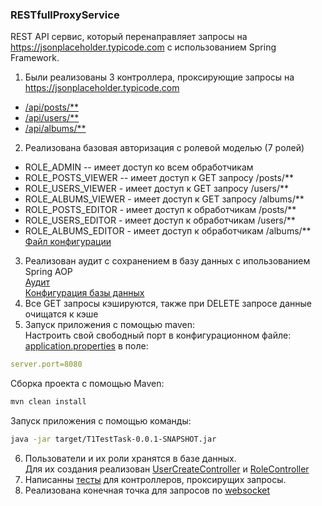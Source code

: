 ### RESTfullProxyService

REST API сервис, который перенаправляет запросы на https://jsonplaceholder.typicode.com
с использованием Spring Framework.

1. Были реализованы 3 контроллера, проксирующие запросы на https://jsonplaceholder.typicode.com
- [/api/posts/**](./src/main/java/org/example/controller/PostController.java)
- [/api/users/**](./src/main/java/org/example/controller/UserController.java)
- [/api/albums/**](./src/main/java/org/example/controller/AlbumController.java)

2. Реализована базовая авторизация с ролевой моделью (7 ролей)
- ROLE_ADMIN -- имеет доступ ко всем обработчикам
- ROLE_POSTS_VIEWER -- имеет доступ к GET запросу /posts/**
- ROLE_USERS_VIEWER - имеет доступ к GET запросу /users/**
- ROLE_ALBUMS_VIEWER - имеет доступ к GET запросу /albums/**
- ROLE_POSTS_EDITOR - имеет доступ к обработчикам /posts/**
- ROLE_USERS_EDITOR - имеет доступ к обработчикам /users/**
- ROLE_ALBUMS_EDITOR - имеет доступ к обработчикам /albums/**  
[Файл конфигурации](./src/main/java/org/example/config/SecurityConfig.java)

3. Реализован аудит с сохранением в базу данных с ипользованием Spring AOP  
[Аудит](./src/main/java/org/example/audit/AuditAspect.java)  
[Конфигурация базы данных](./src/main/resources/application.properties)
4. Все GET запросы кэшируются, также при DELETE запросе данные очищатся к кэше
5. Запуск приложения с помощью maven:  
   Настроить свой свободный порт в конфигурационном файле:  
   [application.properties](./src/main/resources/application.properties)
   в поле:
```yaml
server.port=8080
```

Сборка проекта с помощью Maven:

```bash
mvn clean install
```

Запуск приложения с помощью команды:

```bash
java -jar target/T1TestTask-0.0.1-SNAPSHOT.jar
```
6. Пользователи и их роли хранятся в базе данных.  
Для их создания реализован [UserCreateController](./src/main/java/org/example/controller/UserCreateController.java)
и [RoleController](./src/main/java/org/example/controller/RoleController.java)
7. Написанны [тесты](./src/test/java/org/example) для контроллеров, проксирущих запросы.
8. Реализована конечная точка для запросов по [websocket](./src/main/java/org/example/webSocket)